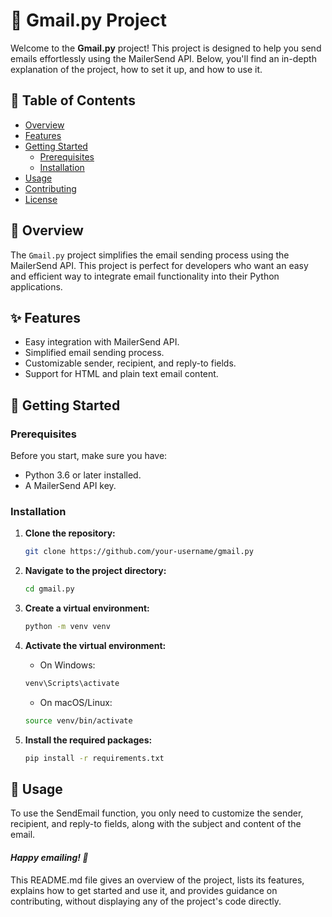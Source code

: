 # 📧 Gmail.py Project  

Welcome to the **Gmail.py** project! This project is designed to help you send emails effortlessly using the MailerSend API. Below, you'll find an in-depth explanation of the project, how to set it up, and how to use it.  

## 📄 Table of Contents  

- [Overview](#overview)  
- [Features](#features)  
- [Getting Started](#getting-started)  
  - [Prerequisites](#prerequisites)  
  - [Installation](#installation)  
- [Usage](#usage)  
- [Contributing](#contributing)  
- [License](#license)  

## 🌟 Overview  

The `Gmail.py` project simplifies the email sending process using the MailerSend API. This project is perfect for developers who want an easy and efficient way to integrate email functionality into their Python applications.  

## ✨ Features  

- Easy integration with MailerSend API.  
- Simplified email sending process.  
- Customizable sender, recipient, and reply-to fields.  
- Support for HTML and plain text email content.  

## 🚀 Getting Started  

### Prerequisites  

Before you start, make sure you have:  

- Python 3.6 or later installed.  
- A MailerSend API key.  

### Installation  

1. **Clone the repository:**  

   ```sh  
   git clone https://github.com/your-username/gmail.py  
2. **Navigate to the project directory:**

    ```sh 
    cd gmail.py
3. **Create a virtual environment:**

    ```sh
    python -m venv venv  
4. **Activate the virtual environment:**

    - On Windows:

    ```sh
    venv\Scripts\activate  
    ```
    - On macOS/Linux:

    ```sh
    source venv/bin/activate  
    ```
5. **Install the required packages:**

    ```sh
    pip install -r requirements.txt
## 📧 Usage
To use the SendEmail function, you only need to customize the sender, recipient, and reply-to fields, along with the subject and content of the email.


#### *Happy emailing! 🚀*

This README.md file gives an overview of the project, lists its features, explains how to get started and use it, and provides guidance on contributing, without displaying any of the project's code directly.